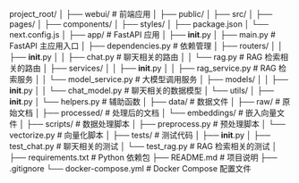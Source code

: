 project_root/
│
├── webui/                   # 前端应用
│   ├── public/
│   ├── src/
│   ├── pages/
│   ├── components/
│   ├── styles/
│   ├── package.json
│   └── next.config.js
│
├── app/                     # FastAPI 应用
│   ├── __init__.py
│   ├── main.py              # FastAPI 主应用入口
│   ├── dependencies.py      # 依赖管理
│   ├── routers/
│   │   ├── __init__.py
│   │   ├── chat.py          # 聊天相关的路由
│   │   └── rag.py           # RAG 检索相关的路由
│   ├── services/
│   │   ├── __init__.py
│   │   ├── rag_service.py   # RAG 检索服务
│   │   └── model_service.py # 大模型调用服务
│   ├── models/
│   │   ├── __init__.py
│   │   └── chat_model.py    # 聊天相关的数据模型
│   └── utils/
│       ├── __init__.py
│       └── helpers.py       # 辅助函数
│
├── data/                    # 数据文件
│   ├── raw/                 # 原始文档
│   ├── processed/           # 处理后的文档
│   └── embeddings/          # 嵌入向量文件
│
├── scripts/                 # 数据处理脚本
│   ├── preprocess.py        # 预处理脚本
│   └── vectorize.py         # 向量化脚本
│
├── tests/                   # 测试代码
│   ├── __init__.py
│   ├── test_chat.py         # 聊天相关的测试
│   └── test_rag.py          # RAG 检索相关的测试
│
├── requirements.txt         # Python 依赖包
├── README.md                # 项目说明
├── .gitignore
└── docker-compose.yml       # Docker Compose 配置文件